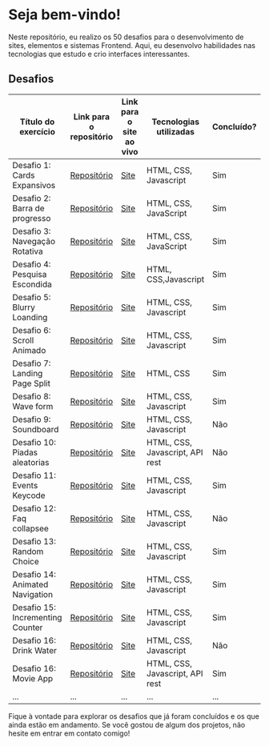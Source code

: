 # Seja bem-vindo!

Neste repositório, eu realizo os 50 desafios para o desenvolvimento de sites, elementos e sistemas Frontend. Aqui, eu desenvolvo habilidades nas tecnologias que estudo e crio interfaces interessantes.

## Desafios

| Título do exercício | Link para o repositório | Link para o site ao vivo | Tecnologias utilizadas | Concluído? |
| --- | --- | --- | --- | --- |
| Desafio 1: Cards Expansivos | [Repositório](https://github.com/otaviosouza21/50-desafios-50-dias/tree/master/1-Expanded%20Cards) | [Site](https://otaviosouza21.github.io/50-desafios-50-dias/1-Expanded%20Cards/) | HTML, CSS, Javascript | Sim |
| Desafio 2: Barra de progresso | [Repositório](https://github.com/otaviosouza21/50-desafios-50-dias/tree/master/2-Progress%20Step/2-Progress%20Step) | [Site](https://otaviosouza21.github.io/50-desafios-50-dias/2-Progress%20Step/2-Progress%20Step/) | HTML, CSS, JavaScript | Sim |
| Desafio 3: Navegação Rotativa | [Repositório](https://github.com/otaviosouza21/50-desafios-50-dias/tree/master/3-Rotating%20nav) | [Site](https://otaviosouza21.github.io/50-desafios-50-dias/3-Rotating%20nav/) | HTML, CSS, JavaScript | Sim |
| Desafio 4: Pesquisa Escondida | [Repositório](https://github.com/otaviosouza21/50-desafios-50-dias/tree/master/4-Hidden%20Search) | [Site](https://otaviosouza21.github.io/50-desafios-50-dias/4-Hidden%20Search/) | HTML, CSS,Javascript | Sim |
| Desafio 5: Blurry Loanding | [Repositório](https://github.com/otaviosouza21/50-desafios-50-dias/tree/master/5-Blurry%20Loanding) | [Site](https://otaviosouza21.github.io/50-desafios-50-dias/5-Blurry%20Loanding/) | HTML, CSS, Javascript | Sim |
| Desafio 6: Scroll Animado | [Repositório](https://github.com/otaviosouza21/50-desafios-50-dias/tree/master/6-%20Scroll%20Animation) | [Site](https://otaviosouza21.github.io/50-desafios-50-dias/6-%20Scroll%20Animation/) | HTML, CSS, Javascript | Sim |
| Desafio 7: Landing Page Split | [Repositório](https://github.com/otaviosouza21/50-desafios-50-dias/tree/master/7-Split%20Landing%20Page) | [Site](https://otaviosouza21.github.io/50-desafios-50-dias/7-Split%20Landing%20Page/) | HTML, CSS | Sim |
| Desafio 8: Wave form | [Repositório](https://github.com/otaviosouza21/50-desafios-50-dias/tree/master/8-Form%20Input%20Wave) | [Site](https://otaviosouza21.github.io/50-desafios-50-dias/8-Form%20Input%20Wave/) | HTML, CSS, Javascript | Sim |
| Desafio 9: Soundboard | [Repositório](https://github.com/otaviosouza21/50-desafios-50-dias/tree/master/9-Sound%20Board) | [Site](https://otaviosouza21.github.io/50-desafios-50-dias/9-Sound%20Board/) | HTML, CSS, Javascript | Não |
| Desafio 10: Piadas aleatorias | [Repositório](https://github.com/otaviosouza21/50-desafios-50-dias/tree/master/10-Dad%20Jokes/Piada%20Aleatoria) | [Site](https://otaviosouza21.github.io/50-desafios-50-dias/10-Dad%20Jokes/Piada%20Aleatoria) | HTML, CSS, Javascript, API rest | Não |
| Desafio 11: Events Keycode | [Repositório](https://github.com/otaviosouza21/50-desafios-50-dias/tree/master/11-Event%20Keycode/key) | [Site](https://otaviosouza21.github.io/50-desafios-50-dias/11-Event%20Keycode/key/) | HTML, CSS, Javascript | Sim |
| Desafio 12: Faq collapsee | [Repositório](https://github.com/otaviosouza21/50-desafios-50-dias/tree/master/12-Faq%20collapse) | [Site](https://otaviosouza21.github.io/50-desafios-50-dias/12-Faq%20collapse) | HTML, CSS, Javascript | Não |
| Desafio 13: Random Choice | [Repositório](https://github.com/otaviosouza21/50-desafios-50-dias/tree/master/13-Random%20Choice) | [Site](https://otaviosouza21.github.io/50-desafios-50-dias/13-Random%20Choice) | HTML, CSS, Javascript | Sim |
| Desafio 14: Animated Navigation | [Repositório](https://github.com/otaviosouza21/50-desafios-50-dias/tree/master/14-Animated%20Navigation) | [Site](https://otaviosouza21.github.io/50-desafios-50-dias/14-Animated%20Navigation) | HTML, CSS, Javascript | Sim |
| Desafio 15: Incrementing Counter | [Repositório](https://github.com/otaviosouza21/50-desafios-50-dias/tree/master/15-Incrementing%20Counter) | [Site](https://otaviosouza21.github.io/50-desafios-50-dias/15-Incrementing%20Counter) | HTML, CSS, Javascript | Sim |
| Desafio 16: Drink Water | [Repositório](https://github.com/otaviosouza21/50-desafios-50-dias/tree/master/16-Drink%20Water) | [Site](https://otaviosouza21.github.io/50-desafios-50-dias/16-Drink%20Water) | HTML, CSS, Javascript | Não |
| Desafio 16: Movie App | [Repositório](https://github.com/otaviosouza21/50-desafios-50-dias/tree/master/17-Movie%20App) | [Site](https://otaviosouza21.github.io/50-desafios-50-dias/17-Movie%20App) | HTML, CSS, Javascript, API rest | Sim |
| ... | ... | ... | ... | ... |

Fique à vontade para explorar os desafios que já foram concluídos e os que ainda estão em andamento. Se você gostou de algum dos projetos, não hesite em entrar em contato comigo!
